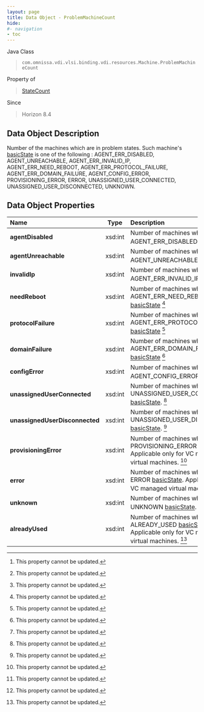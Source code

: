 ```yaml
---
layout: page
title: Data Object - ProblemMachineCount
hide:
#- navigation
- toc
---
```






Java Class
> `com.omnissa.vdi.vlsi.binding.vdi.resources.Machine.ProblemMachineCount`

Property of
> [StateCount](vdi.resources.Machine.StateCount.md#field_detail)

Since
> Horizon 8.4


## Data Object Description

Number of the machines which are in problem states. Such machine's [basicState](vdi.resources.Machine.MachineBase.md#basicState) is one of the following : AGENT_ERR_DISABLED, AGENT_UNREACHABLE, AGENT_ERR_INVALID_IP, AGENT_ERR_NEED_REBOOT, AGENT_ERR_PROTOCOL_FAILURE, AGENT_ERR_DOMAIN_FAILURE, AGENT_CONFIG_ERROR, PROVISIONING_ERROR, ERROR, UNASSIGNED_USER_CONNECTED, UNASSIGNED_USER_DISCONNECTED, UNKNOWN.

## Data Object Properties

 Name | Type | Description
:---|:---:|:---
**agentDisabled**|  xsd:int|  Number of machines which are in AGENT_ERR_DISABLED [basicState](vdi.resources.Machine.MachineBase.md#basicState) [^2]
**agentUnreachable**|  xsd:int|  Number of machines which are in AGENT_UNREACHABLE [basicState](vdi.resources.Machine.MachineBase.md#basicState) [^2]
**invalidIp**|  xsd:int|  Number of machines which are in AGENT_ERR_INVALID_IP [basicState](vdi.resources.Machine.MachineBase.md#basicState) [^2]
**needReboot**|  xsd:int|  Number of machines which are in AGENT_ERR_NEED_REBOOT [basicState](vdi.resources.Machine.MachineBase.md#basicState) [^2]
**protocolFailure**|  xsd:int|  Number of machines which are in AGENT_ERR_PROTOCOL_FAILURE [basicState](vdi.resources.Machine.MachineBase.md#basicState) [^2]
**domainFailure**|  xsd:int|  Number of machines which are in AGENT_ERR_DOMAIN_FAILURE [basicState](vdi.resources.Machine.MachineBase.md#basicState) [^2]
**configError**|  xsd:int|  Number of machines which are in AGENT_CONFIG_ERROR [basicState](vdi.resources.Machine.MachineBase.md#basicState) [^2]
**unassignedUserConnected**|  xsd:int|  Number of machines which are in UNASSIGNED_USER_CONNECTED [basicState](vdi.resources.Machine.MachineBase.md#basicState). [^2]
**unassignedUserDisconnected**|  xsd:int|  Number of machines which are in UNASSIGNED_USER_DISCONNECTED [basicState](vdi.resources.Machine.MachineBase.md#basicState). [^2]
**provisioningError**|  xsd:int|  Number of machines which are in PROVISIONING_ERROR [basicState](vdi.resources.Machine.MachineBase.md#basicState). Applicable only for VC managed virtual machines. [^2]
**error**|  xsd:int|  Number of machines which are in ERROR [basicState](vdi.resources.Machine.MachineBase.md#basicState). Applicable only for VC managed virtual machines. [^2]
**unknown**|  xsd:int|  Number of machines which are in UNKNOWN [basicState](vdi.resources.Machine.MachineBase.md#basicState). [^2]
**alreadyUsed**|  xsd:int|  Number of machines which are in ALREADY_USED [basicState](vdi.resources.Machine.MachineBase.md#basicState). Applicable only for VC managed virtual machines. [^2]
 


 


[^2]: This property cannot be updated.